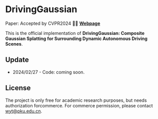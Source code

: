 # DrivingGaussian

Paper: Accepted by CVPR2024 👋👋
[**Webpage**](https://pkuvdig.github.io/DrivingGaussian/)

This is the official implementation of **DrivingGaussian: Composite Gaussian Splatting for Surrounding Dynamic Autonomous Driving Scenes**.

## Update
* 2024/02/27 - Code: coming soon.

## License
The project is only free for academic research purposes, but needs authorization forcommerce. For commerce permission, please contact wyt@pku.edu.cn.
